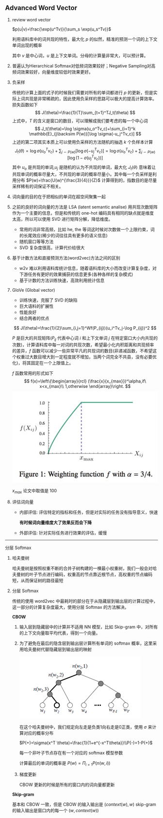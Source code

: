 ## Advanced Word Vector

1. review word vector 

   $p(u|v)=\frac{\exp(u^Tv)}{\sum_s \exp(u_s^Tv)}$

   利用语料库中的词共现的特性，最大化 $p$ 的似然，精准的预测一个词的上下文单词出现的概率

   其中 $v$ 是中心词，$u$ 是上下文单词。分母的计算量非常大，可以预计算。

2. 普遍认为Hierarchical Softmax对低频词效果较好；Negative Sampling对高频词效果较好，向量维度较低时效果更好。

3. 负采样

   传统的计算上面的式子的时候我们需要对所有的单词都进行 $p$ 的更新，但是实际上词共现是非常稀疏的，因此使用负采样的思路可以极大的提高计算效率。损失函数如下
   $$
   J(\theta)=\frac{1}{T}\sum_{t=1}^TJ_t(\theta)
   $$
   上式中，$T$ 的含义是窗口的数目，可以理解成我们要考虑的每一个中心词
   $$
   J_t(\theta)=\log \sigma(u_o^Tv_c)+\sum_{i=1}^k \mathbb{E}_{j\backsim P(w)}[\log \sigma(-u_j^Tv_c)]
   $$
   上述的第二项其实本质上可以使用负采样的方法随机的抽选 $k$ 个负样本计算
   $$
   J_t(\theta)=\log \sigma(u_o^Tv_c)+\sum_{j\backsim P(w)}[\log \sigma(-u_j^Tv_c)]=\log \sigma(u_o^Tv_c)+\sum_{j\backsim P(w)}[\log (1-\sigma(u_j^Tv_c))]
   $$
   其中 $u_o$ 是共现的单词,$u_j$ 是随机的认为不共现的单词，最大化 $J_t(\theta)$ 意味着让共现单词的概率尽量大，不共现的单词的概率尽量小。其中每一个负采样是利用分布 $P(w)=\frac{U(w)^{\frac{3}{4}}}{Z}$ 计算得到的，指数目的是尽量采样稀有的词保证不相关。

4. 词向量的目的在于把相似的单词在超空间聚集一起

5. 之前的良好的词向量的方法是 LSA (latent semantic analise) 用共现次数矩阵作为一个主要的信息，但是和传统的 one-hot 编码具有相同的缺点就是维度太高，所以可以使用 SVD 进行矩阵分解，降低维度。

   * 常用的词非常高频，比如 he, the 等词这时候对次数做一个上限约束，词的长尾效应(稀少的词往往具有更多的语义信息)
   * 随机窗口等等方法
   * SVD 复杂度很高，计算代价给很大

6. 基于计数方法和直接预测方法(word2vec)方法之间的区别

   * w2v 难以利用语料库统计信息，随着语料库的大小而改变计算复杂度，对下游任务有更好的效果捕获的信息更多(各种各样的复杂模式)
   * 基于计数的方法训练快速，高效利用统计信息

7. GloVe (Global vector)

   * 训练快速，克服了 SVD 的缺陷
   * 巨大语料的扩展性
   * 性能良好
   * 结合两者的优点

   $$
   J(\theta)=\frac{1}{2}\sum_{i,j=1}^Wf(P_{ij})(u_i^Tv_j-\log P_{ij})^2
   $$

   $P$ 是巨大的共现矩阵($P_{ij}$ 代表中心词 $i$ 和上下文单词 $j$ 在特定窗口大小内共现的次数)，计算语料库中每一对词的共现次数，希望最小化内积距离和共现频率的差异，$f$ 函数可以减少一些异常平凡的共现词的数目(非递减函数，不希望这个权重过大数目增大到一定程度就不增加，当两个词完全不共县，没有必要优化)，将其固定在一个上限值上。

   $f$ 函数常用的形式如下
   $$
   f(x)=\left\{\begin{array}{rcl}
   (\frac{x}{x_{max}})^\alpha,if\ x<x_{max}\\
   1,otherwise
   \end{array}\right.
   $$
   ![](..\photo\3.png)

   $x_{max}$ 论文中取值是 100

8. 评估词向量

   * 内部评估: 评估特定的指标和任务，但是对实际的任务没有指导意义，快速

     **有时候词向量维度大了效果反而会下降**

   * 外部评估: 针对实际任务进行效果的评估，缓慢

---

分层 Softmax

1. 哈夫曼树

   哈夫曼树是按照权重不断的合并子树构建的一棵最小权重树，我们一般会对哈夫曼树的叶子节点进行编码，权重高的节点靠近根节点，高权重的节点编码短，从而保证树的路径最短

2. 分层 Softmax

   传统的使用 word2vec 中最耗时的部分在于从隐藏层到输出层的计算过程中，这一部分的计算复杂度最大，使用分层 Softmax 的方法解决。

   __CBOW__

   1. 输入层到隐藏层中的计算并不适用 NN 模型，比如 Skip-gram 中，对所有的上下文向量取平均代表，得到一个向量。

   2. 为了避免在最后的隐含层到输出层计算所有单词的 softmax 概率，这里采用哈夫曼树代替隐藏层到输出层的映射

      ![](..\photo\4.png)

      在这个哈夫曼树中，我们规定向左走是负类1向右走是0正类，使用 $\sigma$ 来计算对应的概率分布

      $P(+)=\sigma(x^T	\theta)=\frac{1}{1+e^{-x^T\theta}}\\P(-)=1-P(+)$

      每一个非叶子节点存在有一个对应的 softmax 模型参数

      计算最后的单词的概率是 $P(w)=\Pi_{i=1} P(n(w,i))$

   3. 梯度更新

      CBOW 更新的时候是所有的窗口内的词向量都更新

   __Skip-gram__

   基本和 CBOW 一致，但是 CBOW 的输入输出是 $(context(w),w)$ skip-gram 的输入输出是窗口内的每一个 $(w,context(w))$